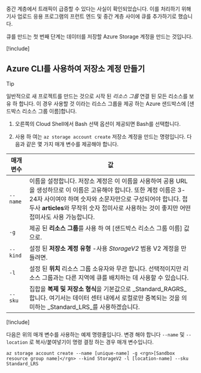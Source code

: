 중간 계층에서 트래픽이 급증할 수 있다는 사실이 확인되었습니다. 이를 처리하기 위해 기사 업로드 응용 프로그램의 프런트 엔드 및 중간 계층 사이에 큐를 추가하기로 했습니다.

큐를 만드는 첫 번째 단계는 데이터를 저장할 Azure Storage 계정을 만드는 것입니다.

<!-- Activate the sandbox -->
[!include[](../../../includes/azure-sandbox-activate.md)]

## <a name="create-a-storage-account-with-the-azure-cli"></a>Azure CLI를 사용하여 저장소 계정 만들기

> [!TIP] 
> 일반적으로 새 프로젝트를 만드는 것으로 시작 된 _리소스 그룹_ 연결 된 모든 리소스를 보유 하 합니다. 이 경우 사용할 것 이라는 리소스 그룹을 제공 하는 Azure 샌드박스에 <rgn>[샌드박스 리소스 그룹 이름]</rgn>합니다.

1. 오른쪽의 Cloud Shell에서 Bash 선택 옵션이 제공되면 Bash를 선택합니다.

1. 사용 하 여는 `az storage account create` 저장소 계정을 만드는 명령입니다. 다음과 같은 몇 가지 매개 변수를 제공해야 합니다.

| 매개 변수 | 값 |
|-----------|-------|
| `--name`  | 이름을 설정합니다. 저장소 계정은 이 이름을 사용하여 공용 URL을 생성하므로 이 이름은 고유해야 합니다. 또한 계정 이름은 3-24자 사이여야 하며 숫자와 소문자만으로 구성되어야 합니다. 접두사 **articles**와 무작위 숫자 접미사로 사용하는 것이 좋지만 어떤 접미사도 사용 가능합니다. |
| `-g`        | 제공 된 **리소스 그룹**를 사용 하 여 <rgn>[샌드박스 리소스 그룹 이름]</rgn> 값으로. |
| `--kind`    | 설정 된 **저장소 계정 유형** -사용 _StorageV2_ 범용 V2 계정을 만들려면. |
| `-l`        | 설정 된 **위치** 리소스 그룹 소유자와 무관 합니다. 선택적이지만 리소스 그룹과는 다른 지역에 큐를 배치하는 데 사용할 수 있습니다. |
| `--sku`     | 집합을 **복제 및 저장소 형식**을 기본값으로 _Standard_RAGRS_합니다. 여기서는 데이터 센터 내에서 로컬로만 중복되는 것을 의미하는 _Standard_LRS_를 사용하겠습니다. |

<!-- Resource selection -->
[!include[](../../../includes/azure-sandbox-regions-first-mention-note.md)]

다음은 위의 매개 변수를 사용하는 예제 명령줄입니다. 변경 해야 합니다 `--name` 및 `--location` 로 복사/붙여넣기이 명령 결정 하는 경우 매개 변수입니다.

```azurecli
az storage account create --name [unique-name] -g <rgn>[Sandbox resource group name]</rgn> --kind StorageV2 -l [location-name] --sku Standard_LRS
```